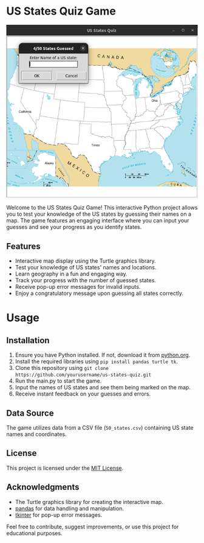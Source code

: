 # US States Quiz Game

![Quiz Screenshot](screenshot.png) <!-- You can include a screenshot or image related to your project here -->

Welcome to the US States Quiz Game! This interactive Python project allows you to test your knowledge of the US states by guessing their names on a map. The game features an engaging interface where you can input your guesses and see your progress as you identify states.

## Features

- Interactive map display using the Turtle graphics library.
- Test your knowledge of US states' names and locations.
- Learn geography in a fun and engaging way.
- Track your progress with the number of guessed states.
- Receive pop-up error messages for invalid inputs.
- Enjoy a congratulatory message upon guessing all states correctly.

# Usage

## Installation

1. Ensure you have Python installed. If not, download it from [python.org](https://www.python.org/downloads/).
2. Install the required libraries using `pip install pandas turtle tk`.
3. Clone this repository using `git clone https://github.com/yourusername/us-states-quiz.git`
4. Run the main.py to start the game.
5. Input the names of US states and see them being marked on the map.
6. Receive instant feedback on your guesses and errors.


## Data Source

The game utilizes data from a CSV file (`50_states.csv`) containing US state names and coordinates.

## License

This project is licensed under the [MIT License](LICENSE).

## Acknowledgments

- The Turtle graphics library for creating the interactive map.
- [pandas](https://pandas.pydata.org/) for data handling and manipulation.
- [tkinter](https://docs.python.org/3/library/tkinter.html) for pop-up error messages.

Feel free to contribute, suggest improvements, or use this project for educational purposes.

<!-- You can add more sections or modify the existing ones to tailor the description to your project's specific details. -->
